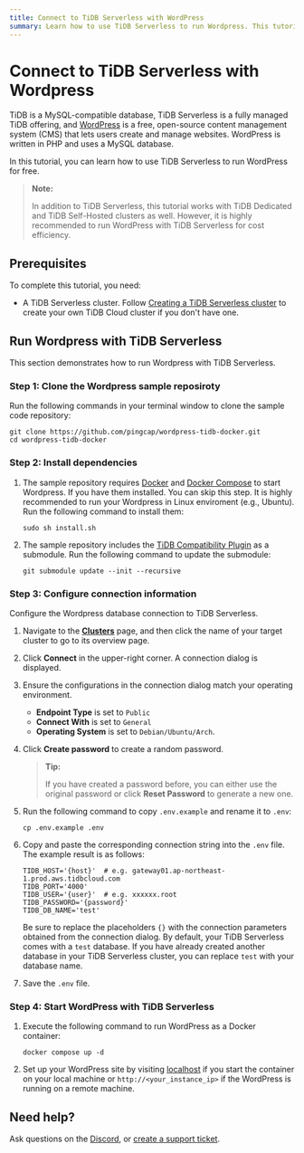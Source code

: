 ```yaml
---
title: Connect to TiDB Serverless with WordPress
summary: Learn how to use TiDB Serverless to run Wordpress. This tutorial gives step-by-step guidance to run Wordpress + TiDB Serverless in a few minutes.
---
```


# Connect to TiDB Serverless with Wordpress

TiDB is a MySQL-compatible database, TiDB Serverless is a fully managed TiDB offering, and [WordPress](https://github.com/WordPress) is a free, open-source content management system (CMS) that lets users create and manage websites. WordPress is written in PHP and uses a MySQL database.

In this tutorial, you can learn how to use TiDB Serverless to run WordPress for free.

> **Note:**
>
> In addition to TiDB Serverless, this tutorial works with TiDB Dedicated and TiDB Self-Hosted clusters as well. However, it is highly recommended to run WordPress with TiDB Serverless for cost efficiency.

## Prerequisites

To complete this tutorial, you need:

- A TiDB Serverless cluster. Follow [Creating a TiDB Serverless cluster](/develop/dev-guide-build-cluster-in-cloud.md) to create your own TiDB Cloud cluster if you don't have one.


## Run Wordpress with TiDB Serverless

This section demonstrates how to run Wordpress with TiDB Serverless.

### Step 1: Clone the Wordpress sample reposiroty

Run the following commands in your terminal window to clone the sample code repository:

```shell
git clone https://github.com/pingcap/wordpress-tidb-docker.git
cd wordpress-tidb-docker
```

### Step 2: Install dependencies

1. The sample repository requires [Docker](https://www.docker.com/) and [Docker Compose](https://docs.docker.com/compose/) to start Wordpress. If you have them installed. You can skip this step. It is highly recommended to run your Wordpress in Linux enviroment (e.g., Ubuntu). Run the following command to install them:

    ```shell
    sudo sh install.sh
    ```

2. The sample repository includes the [TiDB Compatibility Plugin](https://github.com/pingcap/wordpress-tidb-plugin) as a submodule. Run the following command to update the submodule:

    ```shell
    git submodule update --init --recursive
    ```

### Step 3: Configure connection information

Configure the Wordpress database connection to TiDB Serverless. 

1. Navigate to the [**Clusters**](https://tidbcloud.com/console/clusters) page, and then click the name of your target cluster to go to its overview page.

2. Click **Connect** in the upper-right corner. A connection dialog is displayed.

3. Ensure the configurations in the connection dialog match your operating environment.

    - **Endpoint Type** is set to `Public`
    - **Connect With** is set to `General`
    - **Operating System** is set to `Debian/Ubuntu/Arch`.

4. Click **Create password** to create a random password.

    > **Tip:**
    > 
    > If you have created a password before, you can either use the original password or click **Reset Password** to generate a new one.

5. Run the following command to copy `.env.example` and rename it to `.env`:

    ```shell
    cp .env.example .env
    ```

6. Copy and paste the corresponding connection string into the `.env` file. The example result is as follows:

    ```dotenv
    TIDB_HOST='{host}'  # e.g. gateway01.ap-northeast-1.prod.aws.tidbcloud.com
    TIDB_PORT='4000'
    TIDB_USER='{user}'  # e.g. xxxxxx.root
    TIDB_PASSWORD='{password}'
    TIDB_DB_NAME='test'
    ```

    Be sure to replace the placeholders `{}` with the connection parameters obtained from the connection dialog. By default, your TiDB Serverless comes with a `test` database. If you have already created another database in your TiDB Serverless cluster, you can replace `test` with your database name.

7. Save the `.env` file.


### Step 4: Start WordPress with TiDB Serverless

1. Execute the following command to run WordPress as a Docker container:

    ```shell
    docker compose up -d
    ```

2. Set up your WordPress site by visiting [localhost](http://localhost/) if you start the container on your local machine or `http://<your_instance_ip>` if the WordPress is running on a remote machine.

## Need help?

Ask questions on the [Discord](https://discord.gg/vYU9h56kAX), or [create a support ticket](/support.md).
